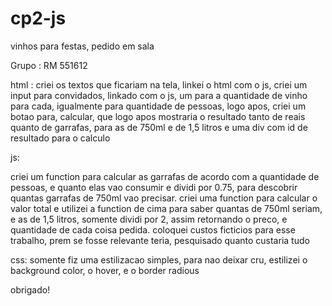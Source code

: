 # cp2-js
vinhos para festas, pedido em sala

Grupo : RM 551612

html :
criei os textos que ficariam na tela, linkei o html com o js, criei um input para convidados, linkado com o js, um para a quantidade de vinho para cada, igualmente para quantidade de pessoas, logo apos, criei um botao para, calcular, que logo apos mostraria o resultado tanto de reais quanto de garrafas, para as de 750ml e de 1,5 litros e uma div com id de resultado para o calculo 

js:

criei um function para calcular as garrafas de acordo com a quantidade de pessoas, e quanto elas vao consumir e dividi por 0.75, para descobrir quantas garrafas de 750ml vao precisar.
criei uma function para calcular o valor total e utilizei a function de cima para saber quantas de 750ml seriam, e as de 1,5 litros, somente dividi por 2, assim retornando o preco, e quantidade de cada coisa pedida.
coloquei custos ficticios para esse trabalho, prem se fosse relevante teria, pesquisado quanto custaria tudo 



css:
somente fiz uma estilizacao simples, para nao deixar cru, estilizei o background color, o hover, e o border radious 

obrigado!


